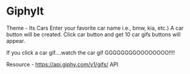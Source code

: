 # GiphyIt

Theme - Its Cars
Enter your favorite car name i.e., bmw, kia, etc.)
A car button will be created.
Click car button and get 10 car gifs buttons will appear.

If you click a car gif....watch the car gif GGGGGGGGOOOOOOOO!!!!

Resource - https://api.giphy.com/v1/gifs/ API
